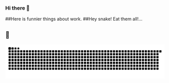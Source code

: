 ### Hi there 👋
##Here is funnier things about work.
##Hey snake! Eat them all!...
    
<!--
- 💪 I’m currently working on .Net Core & Flut...
- 👍 I’m currently learning React 
-->
    
## 🐍
![snake_gif](https://github.com/boranyildirim/boranyildirim/blob/output/github-contribution-grid-snake.svg)
